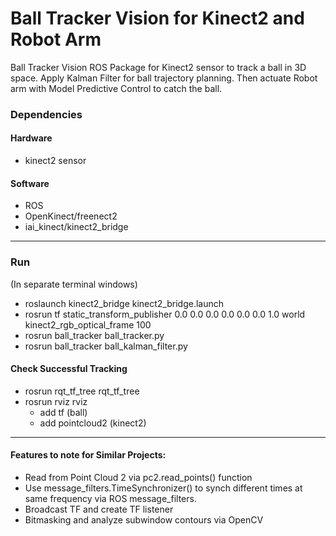 # Ball Tracker Vision for Kinect2 and Robot Arm
Ball Tracker Vision ROS Package for Kinect2 sensor to track a ball in 3D space. Apply Kalman Filter for ball trajectory planning. Then actuate Robot arm with Model Predictive Control to catch the ball.


### Dependencies
#### Hardware
* kinect2 sensor

#### Software
* ROS
* OpenKinect/freenect2
* iai_kinect/kinect2_bridge

---

### Run
(In separate terminal windows)

* roslaunch kinect2_bridge kinect2_bridge.launch
* rosrun tf static_transform_publisher 0.0 0.0 0.0 0.0 0.0 0.0 1.0 world kinect2_rgb_optical_frame 100
* rosrun ball_tracker ball_tracker.py
* rosrun ball_tracker ball_kalman_filter.py

#### Check Successful Tracking
* rosrun rqt_tf_tree rqt_tf_tree
* rosrun rviz rviz
    * add tf (ball)
    * add pointcloud2 (kinect2)

---

#### Features to note for Similar Projects:
* Read from Point Cloud 2 via pc2.read_points() function
* Use message_filters.TimeSynchronizer() to synch different times at same frequency via ROS message_filters.
* Broadcast TF and create TF listener
* Bitmasking and analyze subwindow contours via OpenCV
